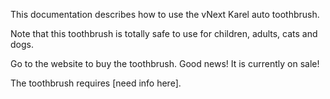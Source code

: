 This documentation describes how to use the vNext Karel auto toothbrush.

Note that this toothbrush is totally safe to use for children, adults, cats and dogs.

Go to the website to buy the toothbrush. Good news! It is currently on sale!

The toothbrush requires [need info here].
